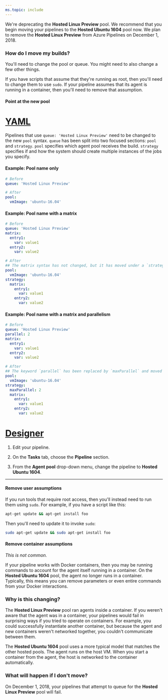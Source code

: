 ```yaml
---
ms.topic: include
---
```


We're deprecating the **Hosted Linux Preview** pool.
We recommend that you begin moving your pipelines to the **Hosted Ubuntu 1604** pool now.
We plan to remove the **Hosted Linux Preview** from Azure Pipelines on December 1, 2018.

### How do I move my builds?

You'll need to change the pool or queue. You might need to also change a few other things.

If you have scripts that assume that they're running as root, then you'll need to change them to use `sudo`.
If your pipeline assumes that its agent is running in a container, then you'll need to remove that assumption.


#### Point at the new pool

# [YAML](#tab/yaml)

Pipelines that use `queue: 'Hosted Linux Preview'` need to be changed to the new `pool` syntax.
`queue` has been split into two focused sections: `pool` and `strategy`.
`pool` specifies which agent pool receives the build.
`strategy` specifies if and how the system should create multiple instances of the jobs you specify.

#### Example: Pool name only

```yaml
# Before
queue: 'Hosted Linux Preview'

# After
pool:
  vmImage: 'ubuntu-16.04'
```

#### Example: Pool name with a matrix

```yaml
# Before
queue: 'Hosted Linux Preview'
matrix:
  entry1:
    var: value1
  entry2:
    var: value2

# After
## The matrix syntax has not changed, but it has moved under a `strategy` keyword
pool:
  vmImage: 'ubuntu-16.04'
strategy:
  matrix:
    entry1:
      var: value1
    entry2:
      var: value2
```

#### Example: Pool name with a matrix and parallelism

```yaml
# Before
queue: 'Hosted Linux Preview'
parallel: 2
matrix:
  entry1:
    var: value1
  entry2:
    var: value2

# After
## The keyword `parallel` has been replaced by `maxParallel` and moved under the strategy node
pool:
  vmImage: 'ubuntu-16.04'
strategy:
  maxParallel: 2
  matrix:
    entry1:
      var: value1
    entry2:
      var: value2
```

# [Designer](#tab/designer)

1. Edit your pipeline.

1. On the **Tasks** tab, choose the **Pipeline** section.

1. From the **Agent pool** drop-down menu, change the pipeline to **Hosted Ubuntu 1604**.

---

#### Remove user assumptions

If you run tools that require root access, then you'll instead need to run them using `sudo`. 
For example, if you have a script like this:

```bash
apt-get update && apt-get install foo
```

Then you'll need to update it to invoke `sudo`:

```bash
sudo apt-get update && sudo apt-get install foo
```

#### Remove container assumptions

*This is not common.*

If your pipeline works with Docker containers, then you may be running commands to account for the agent itself running in a container.
On the **Hosted Ubuntu 1604** pool, the agent no longer runs in a container.
Typically, this means you can remove parameters or even entire commands from your Docker interactions.

### Why is this changing?

The **Hosted Linux Preview** pool ran agents inside a container.
If you weren't aware that the agent was in a container, your pipelines would fail in surprising ways if you tried to operate on containers. 
For example, you could successfully instantiate another container, but because the agent and new containers weren't networked together, you couldn't communicate between them.

The **Hosted Ubuntu 1604** pool uses a more typical model that matches the other hosted pools.
The agent runs on the host VM.
When you start a container from the agent, the host is networked to the container automatically.

### What will happen if I don't move?

On December 1, 2018, your pipelines that attempt to queue for the **Hosted Linux Preview** pool will fail.
